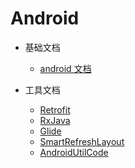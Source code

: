 # Android

* 基础文档
    - [android 文档](http://www.android-doc.com/reference/packages.html)

* 工具文档
    - [Retrofit](https://inthecheesefactory.com/blog/retrofit-2.0/en)
    - [RxJava](https://github.com/ReactiveX/RxJava)
    - [Glide](https://muyangmin.github.io/glide-docs-cn/)
    - [SmartRefreshLayout](https://github.com/scwang90/SmartRefreshLayout)
    - [AndroidUtilCode](https://github.com/Blankj/AndroidUtilCode/blob/master/utilcode/README-CN.md)
